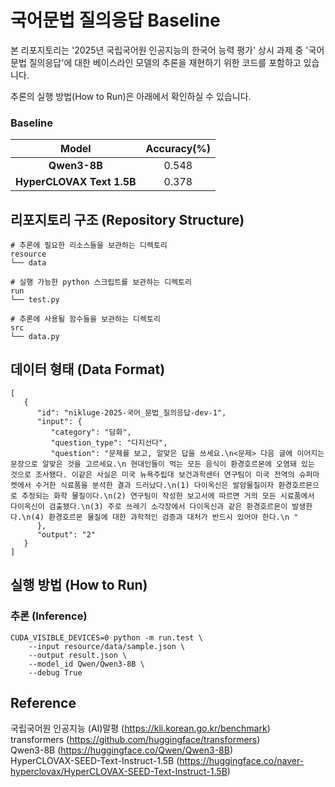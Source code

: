 # 국어문법 질의응답 Baseline
본 리포지토리는 '2025년 국립국어원 인공지능의 한국어 능력 평가' 상시 과제 중 '국어문법 질의응답'에 대한 베이스라인 모델의 추론을 재현하기 위한 코드를 포함하고 있습니다.  

추론의 실행 방법(How to Run)은 아래에서 확인하실 수 있습니다.

### Baseline
|           Model           | Accuracy(%) |
| :-----------------------: | :---------: |
|        **Qwen3-8B**        |    0.548    |
| **HyperCLOVAX Text 1.5B** |    0.378    |

## 리포지토리 구조 (Repository Structure)
```
# 추론에 필요한 리소스들을 보관하는 디렉토리
resource
└── data

# 실행 가능한 python 스크립트를 보관하는 디렉토리
run
└── test.py

# 추론에 사용될 함수들을 보관하는 디렉토리
src
└── data.py
```

## 데이터 형태 (Data Format)
```
[
   {
      "id": "nikluge-2025-국어_문법_질의응답-dev-1",
      "input": {
         "category": "담화",
         "question_type": "다지선다",
         "question": "문제를 보고, 알맞은 답을 쓰세요.\n<문제> 다음 글에 이어지는 문장으로 알맞은 것을 고르세요.\n 현대인들이 먹는 모든 음식이 환경호르몬에 오염돼 있는 것으로 조사됐다. 이같은 사실은 미국 뉴욕주립대 보건과학센터 연구팀이 미국 전역의 슈퍼마켓에서 수거한 식료품을 분석한 결과 드러났다.\n(1) 다이옥신은 발암물질이자 환경호르몬으로 추정되는 화학 물질이다.\n(2) 연구팀이 작성한 보고서에 따르면 거의 모든 시료품에서 다이옥신이 검출됐다.\n(3) 주로 쓰레기 소각장에서 다이옥신과 같은 환경호르몬이 발생한다.\n(4) 환경호르몬 물질에 대한 과학적인 검증과 대처가 반드시 있어야 한다.\n "
      },
      "output": "2"
   }
]
```

## 실행 방법 (How to Run)
### 추론 (Inference)
```
CUDA_VISIBLE_DEVICES=0 python -m run.test \
    --input resource/data/sample.json \
    --output result.json \
    --model_id Qwen/Qwen3-8B \
    --debug True
```


## Reference
국립국어원 인공지능 (AI)말평 (https://kli.korean.go.kr/benchmark)  
transformers (https://github.com/huggingface/transformers)  
Qwen3-8B (https://huggingface.co/Qwen/Qwen3-8B)  
HyperCLOVAX-SEED-Text-Instruct-1.5B (https://huggingface.co/naver-hyperclovax/HyperCLOVAX-SEED-Text-Instruct-1.5B)

